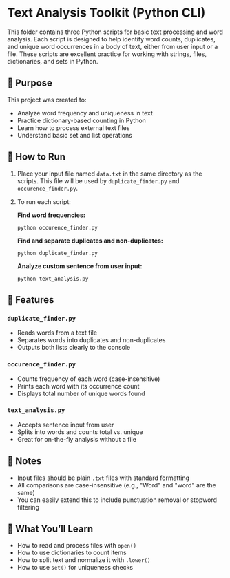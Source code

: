 # Text Analysis Toolkit (Python CLI)

This folder contains three Python scripts for basic text processing and word analysis. Each script is designed to help identify word counts, duplicates, and unique word occurrences in a body of text, either from user input or a file. These scripts are excellent practice for working with strings, files, dictionaries, and sets in Python.

## 🎯 Purpose

This project was created to:

- Analyze word frequency and uniqueness in text  
- Practice dictionary-based counting in Python  
- Learn how to process external text files  
- Understand basic set and list operations  

## 🧱 How to Run

1. Place your input file named `data.txt` in the same directory as the scripts. This file will be used by `duplicate_finder.py` and `occurence_finder.py`.  
2. To run each script:

   **Find word frequencies:**
   ```
   python occurence_finder.py
   ```

   **Find and separate duplicates and non-duplicates:**
   ```
   python duplicate_finder.py
   ```

   **Analyze custom sentence from user input:**
   ```
   python text_analysis.py
   ```

## 🚀 Features

### `duplicate_finder.py`
- Reads words from a text file
- Separates words into duplicates and non-duplicates
- Outputs both lists clearly to the console

### `occurence_finder.py`
- Counts frequency of each word (case-insensitive)
- Prints each word with its occurrence count
- Displays total number of unique words found

### `text_analysis.py`
- Accepts sentence input from user
- Splits into words and counts total vs. unique
- Great for on-the-fly analysis without a file

## 📌 Notes

- Input files should be plain `.txt` files with standard formatting  
- All comparisons are case-insensitive (e.g., "Word" and "word" are the same)  
- You can easily extend this to include punctuation removal or stopword filtering  

## 🧠 What You’ll Learn

- How to read and process files with `open()`  
- How to use dictionaries to count items  
- How to split text and normalize it with `.lower()`  
- How to use `set()` for uniqueness checks  
